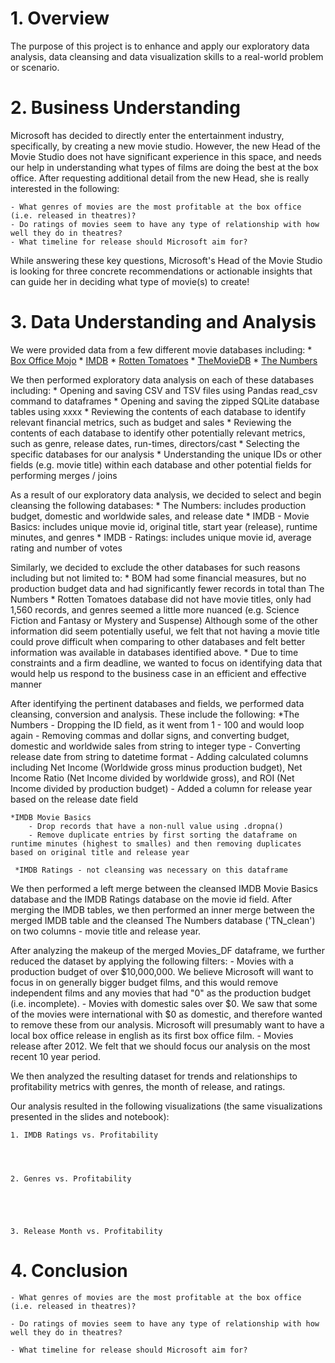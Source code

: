 # 1. Overview

The purpose of this project is to enhance and apply our exploratory data analysis, data cleansing and data visualization skills to a real-world problem or scenario.


# 2. Business Understanding

Microsoft has decided to directly enter the entertainment industry, specifically, by creating a new movie studio. However, the new Head of the Movie Studio does not have significant experience in this space, and needs our help in understanding what types of films are doing the best at the box office. After requesting additional detail from the new Head, she is really interested in the following:

    - What genres of movies are the most profitable at the box office (i.e. released in theatres)?
    - Do ratings of movies seem to have any type of relationship with how well they do in theatres?
    - What timeline for release should Microsoft aim for?

While answering these key questions, Microsoft's Head of the Movie Studio is looking for three concrete recommendations or actionable insights that can guide her in deciding what type of movie(s) to create!



# 3. Data Understanding and Analysis

We were provided data from a few different movie databases including:
    * [Box Office Mojo](https://www.boxofficemojo.com/)
    * [IMDB](https://www.imdb.com/)
    * [Rotten Tomatoes](https://www.rottentomatoes.com/)
    * [TheMovieDB](https://www.themoviedb.org/)
    * [The Numbers](https://www.the-numbers.com/)


We then performed exploratory data analysis on each of these databases including:
    * Opening and saving CSV and TSV files using Pandas read_csv command to dataframes
    * Opening and saving the zipped SQLite database tables using xxxx
    * Reviewing the contents of each database to identify relevant financial metrics, such as budget and sales
    * Reviewing the contents of each database to identify other potentially relevant metrics, such as genre, release dates, run-times, directors/cast
    * Selecting the specific databases for our analysis 
    * Understanding the unique IDs or other fields (e.g. movie title) within each database and other potential fields for performing merges / joins 

As a result of our exploratory data analysis, we decided to select and begin cleansing the following databases:
    * The Numbers: includes production budget, domestic and worldwide sales, and release date
    * IMDB - Movie Basics: includes unique movie id, original title, start year (release), runtime minutes, and genres
    * IMDB - Ratings: includes unique movie id, average rating and number of votes
    
Similarly, we decided to exclude the other databases for such reasons including but not limited to:
    * BOM had some financial measures, but no production budget data and had significantly fewer records in total than The Numbers
    * Rotten Tomatoes database did not have movie titles, only had 1,560 records, and genres seemed a little more nuanced (e.g. Science Fiction and Fantasy or Mystery and Suspense) Although some of the other information did seem potentially useful, we felt that not having a movie title could prove difficult when comparing to other databases and felt better information was available in databases identified above.
    * Due to time constraints and a firm deadline, we wanted to focus on identifying data that would help us respond to the business case in an efficient and effective manner
 

After identifying the pertinent databases and fields, we performed data cleansing, conversion and analysis. These include the following:
    *The Numbers
        - Dropping the ID field, as it went from 1 - 100 and would loop again
        - Removing commas and dollar signs, and converting budget, domestic and worldwide sales from string to integer type
        - Converting release date from string to datetime format
        - Adding calculated columns including Net Income (Worldwide gross minus production budget), Net Income Ratio (Net Income divided by worldwide gross), and ROI (Net Income divided by production budget)
        - Added a column for release year based on the release date field
 
    *IMDB Movie Basics
        - Drop records that have a non-null value using .dropna()
        - Remove duplicate entries by first sorting the dataframe on runtime minutes (highest to smalles) and then removing duplicates based on original title and release year
      
     *IMDB Ratings - not cleansing was necessary on this dataframe
     
We then performed a left merge between the cleansed IMDB Movie Basics database and the IMDB Ratings database on the movie id field. After merging the IMDB tables, we then performed an inner merge between the merged IMDB table and the cleansed The Numbers database ('TN_clean') on two columns - movie title and release year.

After analyzing the makeup of the merged Movies_DF dataframe, we further reduced the dataset by applying the following filters:
    - Movies with a production budget of over $10,000,000. We believe Microsoft will want to focus in on generally bigger budget films, and this would remove independent films and any movies that had "0" as the production budget (i.e. incomplete).
    - Movies with domestic sales over $0. We saw that some of the movies were international with $0 as domestic, and therefore wanted to remove these from our analysis. Microsoft will presumably want to have a local box office release in english as its first box office film.
    - Movies release after 2012. We felt that we should focus our analysis on the most recent 10 year period.
        
        
We then analyzed the resulting dataset for trends and relationships to profitability metrics with genres, the month of release, and ratings.

Our analysis resulted in the following visualizations (the same visualizations presented in the slides and notebook):

    1. IMDB Ratings vs. Profitability




    2. Genres vs. Profitability





    3. Release Month vs. Profitability




# 4. Conclusion


    - What genres of movies are the most profitable at the box office (i.e. released in theatres)?
    
    - Do ratings of movies seem to have any type of relationship with how well they do in theatres?
    
    - What timeline for release should Microsoft aim for?



